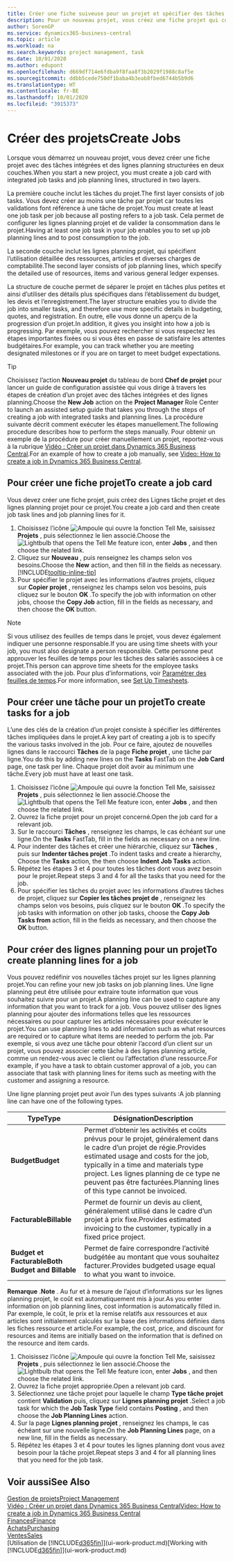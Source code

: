 ```yaml
---
title: Créer une fiche suiveuse pour un projet et spécifier des tâches| Microsoft Docs
description: Pour un nouveau projet, vous créez une fiche projet qui contient les tâches projet et les lignes planning, pour vous aider à gérer la progression et les budgets.
author: SorenGP
ms.service: dynamics365-business-central
ms.topic: article
ms.workload: na
ms.search.keywords: project management, task
ms.date: 10/01/2020
ms.author: edupont
ms.openlocfilehash: d669df714e6fdba9f8faa8f3b2029f1988c8af5e
ms.sourcegitcommit: ddbb5cede750df1baba4b3eab8fbed6744b5b9d6
ms.translationtype: HT
ms.contentlocale: fr-BE
ms.lasthandoff: 10/01/2020
ms.locfileid: "3915373"
---
```

# <a name="create-jobs"></a><span data-ttu-id="cdb69-103">Créer des projets</span><span class="sxs-lookup"><span data-stu-id="cdb69-103">Create Jobs</span></span>
<span data-ttu-id="cdb69-104">Lorsque vous démarrez un nouveau projet, vous devez créer une fiche projet avec des tâches intégrées et des lignes planning structurées en deux couches.</span><span class="sxs-lookup"><span data-stu-id="cdb69-104">When you start a new project, you must create a job card with integrated job tasks and job planning lines, structured in two layers.</span></span>  

<span data-ttu-id="cdb69-105">La première couche inclut les tâches du projet.</span><span class="sxs-lookup"><span data-stu-id="cdb69-105">The first layer consists of job tasks.</span></span> <span data-ttu-id="cdb69-106">Vous devez créer au moins une tâche par projet car toutes les validations font référence à une tâche de projet.</span><span class="sxs-lookup"><span data-stu-id="cdb69-106">You must create at least one job task per job because all posting refers to a job task.</span></span> <span data-ttu-id="cdb69-107">Cela permet de configurer les lignes planning projet et de valider la consommation dans le projet.</span><span class="sxs-lookup"><span data-stu-id="cdb69-107">Having at least one job task in your job enables you to set up job planning lines and to post consumption to the job.</span></span>

<span data-ttu-id="cdb69-108">La seconde couche inclut les lignes planning projet, qui spécifient l’utilisation détaillée des ressources, articles et diverses charges de comptabilité.</span><span class="sxs-lookup"><span data-stu-id="cdb69-108">The second layer consists of job planning lines, which specify the detailed use of resources, items and various general ledger expenses.</span></span>

<span data-ttu-id="cdb69-109">La structure de couche permet de séparer le projet en tâches plus petites et ainsi d’utiliser des détails plus spécifiques dans l’établissement du budget, les devis et l’enregistrement.</span><span class="sxs-lookup"><span data-stu-id="cdb69-109">The layer structure enables you to divide the job into smaller tasks, and therefore use more specific details in budgeting, quotes, and registration.</span></span> <span data-ttu-id="cdb69-110">En outre, elle vous donne un aperçu de la progression d’un projet.</span><span class="sxs-lookup"><span data-stu-id="cdb69-110">In addition, it gives you insight into how a job is progressing.</span></span> <span data-ttu-id="cdb69-111">Par exemple, vous pouvez rechercher si vous respectez les étapes importantes fixées ou si vous êtes en passe de satisfaire les attentes budgétaires.</span><span class="sxs-lookup"><span data-stu-id="cdb69-111">For example, you can track whether you are meeting designated milestones or if you are on target to meet budget expectations.</span></span>

> [!TIP]
> <span data-ttu-id="cdb69-112">Choisissez l’action **Nouveau projet** du tableau de bord **Chef de projet** pour lancer un guide de configuration assistée qui vous dirige à travers les étapes de création d’un projet avec des tâches intégrées et des lignes planning.</span><span class="sxs-lookup"><span data-stu-id="cdb69-112">Choose the **New Job** action on the **Project Manager** Role Center to launch an assisted setup guide that takes you through the steps of creating a job with integrated tasks and planning lines.</span></span> <span data-ttu-id="cdb69-113">La procédure suivante décrit comment exécuter les étapes manuellement.</span><span class="sxs-lookup"><span data-stu-id="cdb69-113">The following procedure describes how to perform the steps manually.</span></span> <span data-ttu-id="cdb69-114">Pour obtenir un exemple de la procédure pour créer manuellement un projet, reportez-vous à la rubrique [Vidéo : Créer un projet dans Dynamics 365 Business Central](https://www.youtube.com/watch?v=VqaPWr7BWmw).</span><span class="sxs-lookup"><span data-stu-id="cdb69-114">For an example of how to create a job manually, see [Video: How to create a job in Dynamics 365 Business Central](https://www.youtube.com/watch?v=VqaPWr7BWmw).</span></span>

## <a name="to-create-a-job-card"></a><span data-ttu-id="cdb69-115">Pour créer une fiche projet</span><span class="sxs-lookup"><span data-stu-id="cdb69-115">To create a job card</span></span>
<span data-ttu-id="cdb69-116">Vous devez créer une fiche projet, puis créez des Lignes tâche projet et des lignes planning projet pour ce projet.</span><span class="sxs-lookup"><span data-stu-id="cdb69-116">You create a job card and then create job task lines and job planning lines for it.</span></span>

1. <span data-ttu-id="cdb69-117">Choisissez l’icône ![Ampoule qui ouvre la fonction Tell Me](media/ui-search/search_small.png "Dites-moi ce que vous voulez faire"), saisissez **Projets** , puis sélectionnez le lien associé.</span><span class="sxs-lookup"><span data-stu-id="cdb69-117">Choose the ![Lightbulb that opens the Tell Me feature](media/ui-search/search_small.png "Tell me what you want to do") icon, enter **Jobs** , and then choose the related link.</span></span>  
2. <span data-ttu-id="cdb69-118">Cliquez sur **Nouveau** , puis renseignez les champs selon vos besoins.</span><span class="sxs-lookup"><span data-stu-id="cdb69-118">Choose the **New** action, and then fill in the fields as necessary.</span></span> [!INCLUDE[tooltip-inline-tip](includes/tooltip-inline-tip_md.md)]
3. <span data-ttu-id="cdb69-119">Pour spécifier le projet avec les informations d’autres projets, cliquez sur **Copier projet** , renseignez les champs selon vos besoins, puis cliquez sur le bouton **OK** .</span><span class="sxs-lookup"><span data-stu-id="cdb69-119">To specify the job with information on other jobs, choose the **Copy Job** action, fill in the fields as necessary, and then choose the **OK** button.</span></span>

> [!NOTE]  
>   <span data-ttu-id="cdb69-120">Si vous utilisez des feuilles de temps dans le projet, vous devez également indiquer une personne responsable.</span><span class="sxs-lookup"><span data-stu-id="cdb69-120">If you are using time sheets with your job, you must also designate a person responsible.</span></span> <span data-ttu-id="cdb69-121">Cette personne peut approuver les feuilles de temps pour les tâches des salariés associées à ce projet.</span><span class="sxs-lookup"><span data-stu-id="cdb69-121">This person can approve time sheets for the employee tasks associated with the job.</span></span> <span data-ttu-id="cdb69-122">Pour plus d’informations, voir [Paramétrer des feuilles de temps](projects-how-setup-time-sheets.md).</span><span class="sxs-lookup"><span data-stu-id="cdb69-122">For more information, see [Set Up Timesheets](projects-how-setup-time-sheets.md).</span></span>

## <a name="to-create-tasks-for-a-job"></a><span data-ttu-id="cdb69-123">Pour créer une tâche pour un projet</span><span class="sxs-lookup"><span data-stu-id="cdb69-123">To create tasks for a job</span></span>
<span data-ttu-id="cdb69-124">L’une des clés de la création d’un projet consiste à spécifier les différentes tâches impliquées dans le projet.</span><span class="sxs-lookup"><span data-stu-id="cdb69-124">A key part of creating a job is to specify the various tasks involved in the job.</span></span> <span data-ttu-id="cdb69-125">Pour ce faire, ajoutez de nouvelles lignes dans le raccourci **Tâches** de la page **Fiche projet** , une tâche par ligne.</span><span class="sxs-lookup"><span data-stu-id="cdb69-125">You do this by adding new lines on the **Tasks** FastTab on the **Job Card** page, one task per line.</span></span> <span data-ttu-id="cdb69-126">Chaque projet doit avoir au minimum une tâche.</span><span class="sxs-lookup"><span data-stu-id="cdb69-126">Every job must have at least one task.</span></span>

1. <span data-ttu-id="cdb69-127">Choisissez l’icône ![Ampoule qui ouvre la fonction Tell Me](media/ui-search/search_small.png "Dites-moi ce que vous voulez faire"), saisissez **Projets** , puis sélectionnez le lien associé.</span><span class="sxs-lookup"><span data-stu-id="cdb69-127">Choose the ![Lightbulb that opens the Tell Me feature](media/ui-search/search_small.png "Tell me what you want to do") icon, enter **Jobs** , and then choose the related link.</span></span>
2. <span data-ttu-id="cdb69-128">Ouvrez la fiche projet pour un projet concerné.</span><span class="sxs-lookup"><span data-stu-id="cdb69-128">Open the job card for a relevant job.</span></span>
3. <span data-ttu-id="cdb69-129">Sur le raccourci **Tâches** , renseignez les champs, le cas échéant sur une ligne.</span><span class="sxs-lookup"><span data-stu-id="cdb69-129">On the **Tasks** FastTab, fill in the fields as necessary on a new line.</span></span>
4. <span data-ttu-id="cdb69-130">Pour indenter des tâches et créer une hiérarchie, cliquez sur **Tâches** , puis sur **Indenter tâches projet** .</span><span class="sxs-lookup"><span data-stu-id="cdb69-130">To indent tasks and create a hierarchy, Choose the **Tasks** action, the then choose **Indent Job Tasks** action.</span></span>
5. <span data-ttu-id="cdb69-131">Répétez les étapes 3 et 4 pour toutes les tâches dont vous avez besoin pour le projet.</span><span class="sxs-lookup"><span data-stu-id="cdb69-131">Repeat steps 3 and 4 for all the tasks that you need for the job.</span></span>
6. <span data-ttu-id="cdb69-132">Pour spécifier les tâches du projet avec les informations d’autres tâches de projet, cliquez sur **Copier les tâches projet de** , renseignez les champs selon vos besoins, puis cliquez sur le bouton **OK** .</span><span class="sxs-lookup"><span data-stu-id="cdb69-132">To specify the job tasks with information on other job tasks, choose the **Copy Job Tasks from** action, fill in the fields as necessary, and then choose the **OK** button.</span></span>

## <a name="to-create-planning-lines-for-a-job"></a><span data-ttu-id="cdb69-133">Pour créer des lignes planning pour un projet</span><span class="sxs-lookup"><span data-stu-id="cdb69-133">To create planning lines for a job</span></span>
<span data-ttu-id="cdb69-134">Vous pouvez redéfinir vos nouvelles tâches projet sur les lignes planning projet.</span><span class="sxs-lookup"><span data-stu-id="cdb69-134">You can refine your new job tasks on job planning lines.</span></span> <span data-ttu-id="cdb69-135">Une ligne planning peut être utilisée pour extraire toute information que vous souhaitez suivre pour un projet.</span><span class="sxs-lookup"><span data-stu-id="cdb69-135">A planning line can be used to capture any information that you want to track for a job.</span></span> <span data-ttu-id="cdb69-136">Vous pouvez utiliser des lignes planning pour ajouter des informations telles que les ressources nécessaires ou pour capturer les articles nécessaires pour exécuter le projet.</span><span class="sxs-lookup"><span data-stu-id="cdb69-136">You can use planning lines to add information such as what resources are required or to capture what items are needed to perform the job.</span></span> <span data-ttu-id="cdb69-137">Par exemple, si vous avez une tâche pour obtenir l’accord d’un client sur un projet, vous pouvez associer cette tâche à des lignes planning article, comme un rendez-vous avec le client ou l’affectation d’une ressource.</span><span class="sxs-lookup"><span data-stu-id="cdb69-137">For example, if you have a task to obtain customer approval of a job, you can associate that task with planning lines for items such as meeting with the customer and assigning a resource.</span></span>  

<span data-ttu-id="cdb69-138">Une ligne planning projet peut avoir l’un des types suivants :</span><span class="sxs-lookup"><span data-stu-id="cdb69-138">A job planning line can have one of the following types.</span></span>  

| <span data-ttu-id="cdb69-139">Type</span><span class="sxs-lookup"><span data-stu-id="cdb69-139">Type</span></span> | <span data-ttu-id="cdb69-140">Désignation</span><span class="sxs-lookup"><span data-stu-id="cdb69-140">Description</span></span> |
| --- | --- |
| <span data-ttu-id="cdb69-141">**Budget**</span><span class="sxs-lookup"><span data-stu-id="cdb69-141">**Budget**</span></span> |<span data-ttu-id="cdb69-142">Permet d’obtenir les activités et coûts prévus pour le projet, généralement dans le cadre d’un projet de régie.</span><span class="sxs-lookup"><span data-stu-id="cdb69-142">Provides estimated usage and costs for the job, typically in a time and materials type project.</span></span> <span data-ttu-id="cdb69-143">Les lignes planning de ce type ne peuvent pas être facturées.</span><span class="sxs-lookup"><span data-stu-id="cdb69-143">Planning lines of this type cannot be invoiced.</span></span> |
| <span data-ttu-id="cdb69-144">**Facturable**</span><span class="sxs-lookup"><span data-stu-id="cdb69-144">**Billable**</span></span> |<span data-ttu-id="cdb69-145">Permet de fournir un devis au client, généralement utilisé dans le cadre d’un projet à prix fixe.</span><span class="sxs-lookup"><span data-stu-id="cdb69-145">Provides estimated invoicing to the customer, typically in a fixed price project.</span></span> |
| <span data-ttu-id="cdb69-146">**Budget et Facturable**</span><span class="sxs-lookup"><span data-stu-id="cdb69-146">**Both Budget and Billable**</span></span> |<span data-ttu-id="cdb69-147">Permet de faire correspondre l’activité budgétée au montant que vous souhaitez facturer.</span><span class="sxs-lookup"><span data-stu-id="cdb69-147">Provides budgeted usage equal to what you want to invoice.</span></span> |

<span data-ttu-id="cdb69-148">**Remarque** .</span><span class="sxs-lookup"><span data-stu-id="cdb69-148">**Note** .</span></span> <span data-ttu-id="cdb69-149">Au fur et à mesure de l’ajout d’informations sur les lignes planning projet, le coût est automatiquement mis à jour.</span><span class="sxs-lookup"><span data-stu-id="cdb69-149">As you enter information on job planning lines, cost information is automatically filled in.</span></span> <span data-ttu-id="cdb69-150">Par exemple, le coût, le prix et la remise relatifs aux ressources et aux articles sont initialement calculés sur la base des informations définies dans les fiches ressource et article.</span><span class="sxs-lookup"><span data-stu-id="cdb69-150">For example, the cost, price, and discount for resources and items are initially based on the information that is defined on the resource and item cards.</span></span>

1. <span data-ttu-id="cdb69-151">Choisissez l’icône ![Ampoule qui ouvre la fonction Tell Me](media/ui-search/search_small.png "Dites-moi ce que vous voulez faire"), saisissez **Projets** , puis sélectionnez le lien associé.</span><span class="sxs-lookup"><span data-stu-id="cdb69-151">Choose the ![Lightbulb that opens the Tell Me feature](media/ui-search/search_small.png "Tell me what you want to do") icon, enter **Jobs** , and then choose the related link.</span></span>
2. <span data-ttu-id="cdb69-152">Ouvrez la fiche projet appropriée.</span><span class="sxs-lookup"><span data-stu-id="cdb69-152">Open a relevant job card.</span></span>
3. <span data-ttu-id="cdb69-153">Sélectionnez une tâche projet pour laquelle le champ **Type tâche projet** contient **Validation** puis, cliquez sur **Lignes planning projet** .</span><span class="sxs-lookup"><span data-stu-id="cdb69-153">Select a job task for which the **Job Task Type** field contains **Posting** , and then choose the **Job Planning Lines** action.</span></span>  
4. <span data-ttu-id="cdb69-154">Sur la page **Lignes planning projet** , renseignez les champs, le cas échéant sur une nouvelle ligne.</span><span class="sxs-lookup"><span data-stu-id="cdb69-154">On the **Job Planning Lines** page, on a new line, fill in the fields as necessary.</span></span>
5. <span data-ttu-id="cdb69-155">Répétez les étapes 3 et 4 pour toutes les lignes planning dont vous avez besoin pour la tâche projet.</span><span class="sxs-lookup"><span data-stu-id="cdb69-155">Repeat steps 3 and 4 for all planning lines that you need for the job task.</span></span>

## <a name="see-also"></a><span data-ttu-id="cdb69-156">Voir aussi</span><span class="sxs-lookup"><span data-stu-id="cdb69-156">See Also</span></span>

[<span data-ttu-id="cdb69-157">Gestion de projets</span><span class="sxs-lookup"><span data-stu-id="cdb69-157">Project Management</span></span>](projects-manage-projects.md)  
[<span data-ttu-id="cdb69-158">Vidéo : Créer un projet dans Dynamics 365 Business Central</span><span class="sxs-lookup"><span data-stu-id="cdb69-158">Video: How to create a job in Dynamics 365 Business Central</span></span>](https://www.youtube.com/watch?v=VqaPWr7BWmw)  
[<span data-ttu-id="cdb69-159">Finances</span><span class="sxs-lookup"><span data-stu-id="cdb69-159">Finance</span></span>](finance.md)  
[<span data-ttu-id="cdb69-160">Achats</span><span class="sxs-lookup"><span data-stu-id="cdb69-160">Purchasing</span></span>](purchasing-manage-purchasing.md)  
[<span data-ttu-id="cdb69-161">Ventes</span><span class="sxs-lookup"><span data-stu-id="cdb69-161">Sales</span></span>](sales-manage-sales.md)  
<span data-ttu-id="cdb69-162">[Utilisation de [!INCLUDE[d365fin](includes/d365fin_md.md)]](ui-work-product.md)</span><span class="sxs-lookup"><span data-stu-id="cdb69-162">[Working with [!INCLUDE[d365fin](includes/d365fin_md.md)]](ui-work-product.md)</span></span>  
